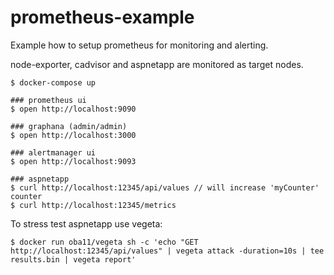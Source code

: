 # prometheus-example

Example how to setup prometheus for monitoring and alerting.

node-exporter, cadvisor and aspnetapp are monitored as target nodes.

```
$ docker-compose up

### prometheus ui
$ open http://localhost:9090

### graphana (admin/admin)
$ open http://localhost:3000

### alertmanager ui
$ open http://localhost:9093

### aspnetapp
$ curl http://localhost:12345/api/values // will increase 'myCounter' counter
$ curl http://localhost:12345/metrics
```

To stress test aspnetapp use vegeta:

```
$ docker run oba11/vegeta sh -c 'echo "GET http://localhost:12345/api/values" | vegeta attack -duration=10s | tee results.bin | vegeta report'
```
